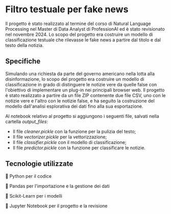 # Filtro testuale per fake news

Il progetto è stato realizzato al termine del corso di Natural Language Processing nel Master di Data Analyst di ProfessionAI ed è stato revisionato nel novembre 2024. Lo scopo del progetto era costruire un modello di classificazione testuale che rilevasse le fake news a partire dal titolo e dal testo della notizia.

## Specifiche

Simulando una richiesta da parte del governo americano nella lotta alla disinformazione, lo scopo del progetto era costruire un modello di classificazione in grado di distinguere le notizie vere da quelle false con l'obiettivo di implementare un plug-in nei principali browser web. Il progetto è stato realizzato a partire da un file ZIP contenente due file CSV, uno con le notizie vere e l'altro con le notizie false, e ha seguito la costruzione del modello dall'analisi esplorativa dei dati fino alla sua esportazione.

Al notebook relativo al progetto si aggiungono i seguenti file, salvati nella cartella *output_files*:

- Il file *cleaner.pickle* con la funzione per la pulizia del testo;
- Il file *vectorizer.pickle* per la vettorizzazione;
- Il file *classifier.pickle* con il modello di classificazione;
- Il file *predictor.pickle* con la funzione per classificare le notizie.

## Tecnologie utilizzate

🐍 Python per il codice

🐼 Pandas per l'importazione e la gestione dei dati

🤖 Scikit-Learn per i modelli

📔 Jupyter Notebook per il progetto e la revisione
